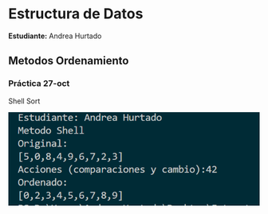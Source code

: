 # Estructura de Datos

**Estudiante:** Andrea Hurtado

## Metodos Ordenamiento

### Práctica 27-oct
Shell Sort

![alt text](assets/sortShell.png)